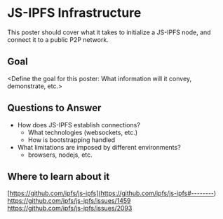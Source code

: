 # JS-IPFS Infrastructure

This poster should cover what it takes to initialize a JS-IPFS node, and connect it to a public P2P network.

## Goal

<Define the goal for this poster: What information will it convey, demonstrate, etc.>

## Questions to Answer

 - How does JS-IPFS establish connections?
   - What technologies (websockets, etc.)
   - How is bootstrapping handled
 - What limitations are imposed by different environments?
   - browsers, nodejs, etc. 

## Where to learn about it
[https://github.com/ipfs/js-ipfs](<https://github.com/ipfs/js-ipfs#-------->)  
<https://github.com/ipfs/js-ipfs/issues/1459>  
<https://github.com/ipfs/js-ipfs/issues/2093>